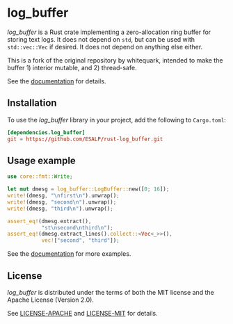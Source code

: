 log_buffer
==========

_log_buffer_ is a Rust crate implementing a zero-allocation ring buffer
for storing text logs. It does not depend on `std`, but can be used
with `std::vec::Vec` if desired. It does not depend on anything else
either.

This is a fork of the original repository by whitequark, intended to make the buffer 1) interior mutable, and 2) thread-safe. 

See the [documentation][doc] for details.

[doc]: https://whitequark.github.io/rust-log_buffer/log_buffer/

Installation
------------

To use the _log_buffer_ library in your project, add the following to `Cargo.toml`:

```toml
[dependencies.log_buffer]
git = https://github.com/ESALP/rust-log_buffer.git 
```

Usage example
-------------

```rust
use core::fmt::Write;

let mut dmesg = log_buffer::LogBuffer::new([0; 16]);
write!(dmesg, "\nfirst\n").unwrap();
write!(dmesg, "second\n").unwrap();
write!(dmesg, "third\n").unwrap();

assert_eq!(dmesg.extract(),
           "st\nsecond\nthird\n");
assert_eq!(dmesg.extract_lines().collect::<Vec<_>>(),
           vec!["second", "third"]);
```

See the [documentation][doc] for more examples.

License
-------

_log_buffer_ is distributed under the terms of both the MIT license
and the Apache License (Version 2.0).

See [LICENSE-APACHE](LICENSE-APACHE) and [LICENSE-MIT](LICENSE-MIT)
for details.
